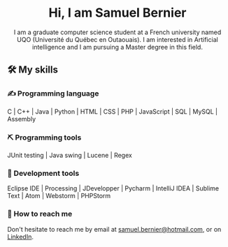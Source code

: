 <h1 align="center">Hi, I am Samuel Bernier</h1>
    <p align="center">I am a graduate computer science student at a French university named UQO (Universit&eacute du Qu&eacutebec en Outaouais).
 I am interested in Artificial intelligence and I am pursuing a Master degree in this field.
    </p>
   <h2>&#x1F6E0; My skills</h2>
   <h3>&#x270D; Programming language</h3>
   <p>C | C++ | Java | Python | HTML | CSS | PHP | JavaScript | SQL | MySQL | Assembly</p>
   
   <h3>&#x26CF; Programming tools</h3>
   <p>JUnit testing | Java swing | Lucene | Regex</p>
   <h3>&#x1F528; Development tools</h3>
   <p>Eclipse IDE | Processing | JDevelopper | Pycharm | IntelliJ IDEA | Sublime Text | Atom | Webstorm | PHPStorm</p>
   <h3>&#x1F4E7; How to reach me</h3>
   <p>Don't hesitate to reach me by email at <a href="mailto:samuel.bernier@hotmail.com">samuel.bernier@hotmail.com</a>, or on <a href="https://www.linkedin.com/in/samuel-bernier-a856b521b/">LinkedIn</a>.</p>
